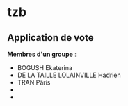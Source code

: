 # tzb
## Application de vote 

**Membres d'un groupe** : 
- BOGUSH Ekaterina 
- DE LA TAILLE LOLAINVILLE Hadrien
- TRAN Pâris
- 
- 

